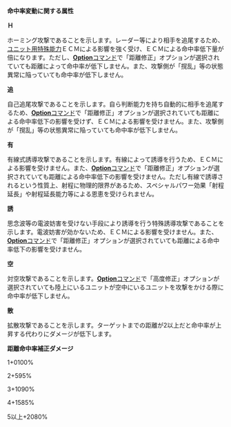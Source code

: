 **命中率変動に関する属性**

**Ｈ**

ホーミング攻撃であることを示します。レーダー等により相手を追尾するため、[ユニット用特殊能力](ユニット用特殊能力.md)ＥＣＭによる影響を強く受け、ＥＣＭによる命中率低下量が倍になります。ただし、[**Option**コマンド](Optionコマンド.md)で「距離修正」オプションが選択されていても距離によって命中率が低下しません。また、攻撃側が「撹乱」等の状態異常に陥っていても命中率が低下しません。

**追**

自己追尾攻撃であることを示します。自ら判断能力を持ち自動的に相手を追尾するため、[**Option**コマンド](Optionコマンド.md)で「距離修正」オプションが選択されていても距離による命中率低下の影響を受けず、ＥＣＭによる影響を受けません。また、攻撃側が「撹乱」等の状態異常に陥っていても命中率が低下しません。

**有**

有線式誘導攻撃であることを示します。有線によって誘導を行うため、ＥＣＭによる影響を受けません。また、[**Option**コマンド](Optionコマンド.md)で「距離修正」オプションが選択されていても距離による命中率低下の影響を受けません。ただし有線で誘導されるという性質上、射程に物理的限界があるため、スペシャルパワー効果「射程延長」や射程延長能力等による恩恵を受けられません。

**誘**

思念波等の電波妨害を受けない手段により誘導を行う特殊誘導攻撃であることを示します。電波妨害が効かないため、ＥＣＭによる影響を受けません。また、[**Option**コマンド](Optionコマンド.md)で「距離修正」オプションが選択されていても距離による命中率低下の影響を受けません。

**空**

対空攻撃であることを示します。[**Option**コマンド](Optionコマンド.md)で「高度修正」オプションが選択されていても陸上にいるユニットが空中にいるユニットを攻撃をかける際に命中率が低下しません。

**散**

拡散攻撃であることを示します。ターゲットまでの距離が2以上だと命中率が上昇する代わりにダメージが低下します。

**距離命中率補正ダメージ**

1+0100%

2+595%

3+1090%

4+1585%

5以上+2080%
